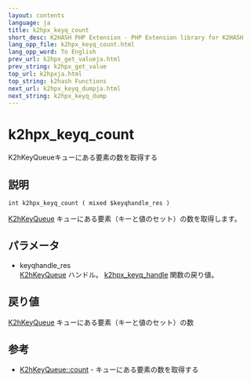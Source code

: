 ```yaml
---
layout: contents
language: ja
title: k2hpx_keyq_count
short_desc: K2HASH PHP Extension - PHP Extension library for K2HASH
lang_opp_file: k2hpx_keyq_count.html
lang_opp_word: To English
prev_url: k2hpx_get_valueja.html
prev_string: k2hpx_get_value
top_url: k2hpxja.html
top_string: k2hash Functions
next_url: k2hpx_keyq_dumpja.html
next_string: k2hpx_keyq_dump
---
```


# k2hpx_keyq_count
K2hKeyQueueキューにある要素の数を取得する

## 説明
```
int k2hpx_keyq_count ( mixed $keyqhandle_res )
```
[K2hKeyQueue](k2hkq_classja.html) キューにある要素（キーと値のセット）の数を取得します。 

## パラメータ
- keyqhandle_res  
[K2hKeyQueue](k2hkq_classja.html) ハンドル。 [k2hpx_keyq_handle](k2hpx_keyq_handleja.html) 関数の戻り値。

## 戻り値
[K2hKeyQueue](k2hkq_classja.html) キューにある要素（キーと値のセット）の数 

## 参考
- [K2hKeyQueue::count](k2hkq_countja.html) - キューにある要素の数を取得する
